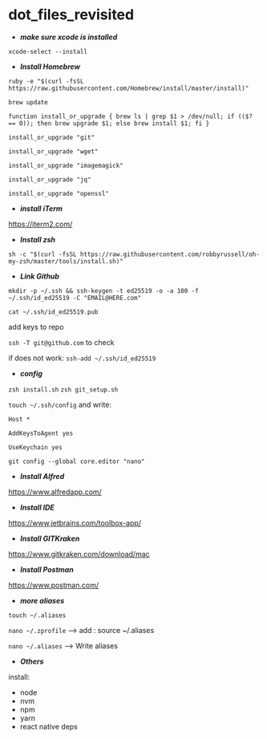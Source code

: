 # dot_files_revisited

- ***make sure xcode is installed***

```xcode-select --install```

- ***Install Homebrew***

```ruby -e "$(curl -fsSL https://raw.githubusercontent.com/Homebrew/install/master/install)"```



```brew update```



```function install_or_upgrade { brew ls | grep $1 > /dev/null; if (($? == 0)); then brew upgrade $1; else brew install $1; fi }```

```install_or_upgrade "git"```

```install_or_upgrade "wget"```

```install_or_upgrade "imagemagick"```

```install_or_upgrade "jq"```

```install_or_upgrade "openssl"```

- ***install iTerm***

https://iterm2.com/

- ***Install zsh***

```sh -c "$(curl -fsSL https://raw.githubusercontent.com/robbyrussell/oh-my-zsh/master/tools/install.sh)"```

- ***Link Github***

```mkdir -p ~/.ssh && ssh-keygen -t ed25519 -o -a 100 -f ~/.ssh/id_ed25519 -C "EMAIL@HERE.com"```

```cat ~/.ssh/id_ed25519.pub```

add keys to repo

```ssh -T git@github.com``` to check

if does not work: ```ssh-add ~/.ssh/id_ed25519```

- ***config***

```zsh install.sh```
```zsh git_setup.sh```


```touch ~/.ssh/config``` and write:


```Host *```
  
```AddKeysToAgent yes```
  
```UseKeychain yes```

```git config --global core.editor "nano"```

- ***Install Alfred*** 

https://www.alfredapp.com/

- ***Install IDE*** 

https://www.jetbrains.com/toolbox-app/


- ***Install GITKraken*** 

https://www.gitkraken.com/download/mac

- ***Install Postman*** 

https://www.postman.com/


- ***more aliases***

```touch ~/.aliases```

```nano ~/.zprofile```  --> add : source ~/.aliases

```nano ~/.aliases```  --> Write aliases

- ***Others***

install:
- node
- nvm
- npm
- yarn
- react native deps
